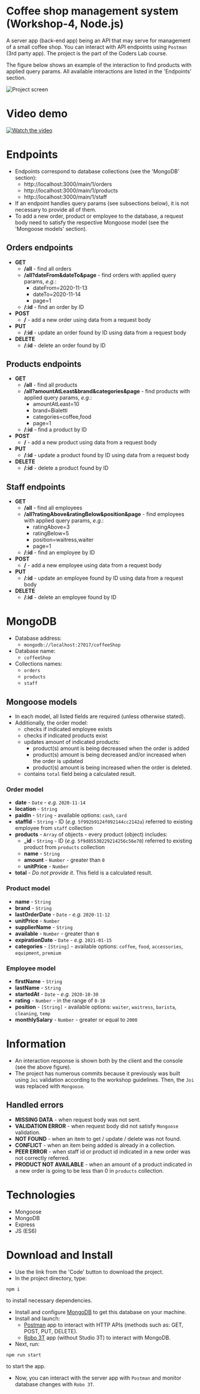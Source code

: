 # Coffee shop management system (Workshop-4, Node.js)

A server app (back-end app) being an API that may serve for management of a small coffee shop. You can interact with API endpoints using `Postman` (3rd party app). The project is the part of the Coders Lab course.

The figure below shows an example of the interaction to find products with applied query params. All available interactions are listed in the 'Endpoints' section.

![Project screen](./src/images/project_screen.jpg)

# Video demo
[![Watch the video](./src/images/video-demo.jpg)](https://youtu.be/EB7dYGMqWR0)

# Endpoints
* Endpoints correspond to database collections (see the 'MongoDB' section):
  * http://localhost:3000/main/1/orders
  * http://localhost:3000/main/1/products
  * http://localhost:3000/main/1/staff
* If an endpoint handles query params (see subsections below), it is not necessary to provide all of them.
* To add a new order, product or employee to the database, a request body need to satisfy the respective Mongoose model (see the 'Mongoose models' section).

## Orders endpoints
* **GET**
  * **/all** - find all orders
  * **/all?dateFrom&dateTo&page** - find orders with applied query params, *e.g.*:
    * dateFrom=2020-11-13
    * dateTo=2020-11-14
    * page=1
  * **/:id** - find an order by ID
* **POST**
  * **/** - add a new order using data from a request body
* **PUT**
  * **/:id** - update an order found by ID using data from a request body
* **DELETE**
  * **/:id** - delete an order found by ID

## Products endpoints
* **GET**
  * **/all** - find all products
  * **/all?amountAtLeast&brand&categories&page** - find products with applied query params, *e.g.*:
    * amountAtLeast=10
    * brand=Bialetti
    * categories=coffee,food
    * page=1
  * **/:id** - find a product by ID
* **POST**
  * **/** - add a new product using data from a request body
* **PUT**
  * **/:id** - update a product found by ID using data from a request body
* **DELETE**
  * **/:id** - delete a product found by ID

## Staff endpoints
* **GET**
  * **/all** - find all employees
  * **/all?ratingAbove&ratingBelow&position&page** - find employees with applied query params, *e.g.*:
    * ratingAbove=3
    * ratingBelow=5
    * position=waitress,waiter
    * page=1
  * **/:id** - find an employee by ID
* **POST**
  * **/** - add a new employee using data from a request body
* **PUT**
  * **/:id** - update an employee found by ID using data from a request body
* **DELETE**
  * **/:id** - delete an employee found by ID

# MongoDB
* Database address:
  * `mongodb://localhost:27017/coffeeShop`
* Database name:
  * `coffeeShop`
* Collections names:
  * `orders`
  * `products`
  * `staff`

## Mongoose models
* In each model, all listed fields are required (unless otherwise stated).
* Additionally, the order model:
  * checks if indicated employee exists
  * checks if indicated products exist
  * updates amount of indicated products:
    * product(s) amount is being decreased when the order is added
    * product(s) amount is being decreased and/or increased when the order is updated
    * product(s) amount is being increased when the order is deleted.
  * contains `total` field being a calculated result.

### Order model
* **date** - `Date` - *e.g.* `2020-11-14`
* **location** - `String`
* **paidIn** - `String` - available options: `cash`, `card`
* **staffId** - `String` - ID (*e.g.* `5f992b9124f092144cc2142a`) referred to existing employee from `staff` collection
* **products** - `Array` of objects - every product (object) includes:
  * **_id** - `String` - ID (*e.g.* `5f9d85530229214256c56e70`) referred to existing product from `products` collection
  * **name** - `String`
  * **amount** - `Number` - greater than `0`
  * **unitPrice** - `Number`
* **total** - *Do not provide it*. This field is a calculated result.

### Product model
* **name** - `String`
* **brand** - `String`
* **lastOrderDate** - `Date` - *e.g.* `2020-11-12`
* **unitPrice** - `Number`
* **supplierName** - `String`
* **available** - `Number` - greater than `0`
* **expirationDate** - `Date` - *e.g.* `2021-01-15`
* **categories** - `[String]` - available options: `coffee`, `food`, `accessories`, `equipment`, `premium`

### Employee model
* **firstName** - `String`
* **lastName** - `String`
* **startedAt** - `Date` - *e.g.* `2020-10-30`
* **rating** - `Number` - in the range of `0-10`
* **position** - `[String]` - available options: `waiter`, `waitress`, `barista`, `cleaning`, `temp`
* **monthlySalary** - `Number` - greater or equal to `2000`

# Information
* An interaction response is shown both by the client and the console (see the above figure).
* The project has numerous commits because it previously was built using `Joi` validation according to the workshop guidelines. Then, the `Joi` was replaced with `Mongoose`.
## Handled errors
* **MISSING DATA** - when request body was not sent.
* **VALIDATION ERROR** - when request body did not satisfy `Mongoose` validation.
* **NOT FOUND** - when an item to get / update / delete was not found.
* **CONFLICT** - when an item being added is already in a collection.
* **PEER ERROR** - when staff id or product id indicated in a new order was not correctly referred.
* **PRODUCT NOT AVAILABLE** - when an amount of a product indicated in a new order is going to be less than 0 in `products` collection.

# Technologies
* Mongoose
* MongoDB
* Express
* JS (ES6)

# Download and Install
* Use the link from the 'Code' button to download the project.
* In the project directory, type:
```
npm i
```
to install necessary dependencies.
* Install and configure [MongoDB](https://docs.mongodb.com/manual/administration/install-community/) to get this database on your machine.
* Install and launch:
  * [Postman](https://www.postman.com/downloads/) app to interact with HTTP APIs (methods such as: GET, POST, PUT, DELETE).
  * [Robo 3T](https://robomongo.org/download) app (without Studio 3T) to interact with MongoDB.
* Next, run:
```
npm run start
```
to start the app.
* Now, you can interact with the server app with `Postman` and monitor database changes with `Robo 3T`.